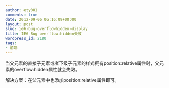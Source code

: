 ```yaml
---
author: ety001
comments: true
date: 2012-09-06 06:16:09+00:00
layout: post
slug: ie6-bug-overflowhidden-display
title: IE6 Bug overflow:hidden失效
wordpress_id: 2180
tags:
- 前端
---
```


当父元素的直接子元素或者下级子元素的样式拥有position:relative属性时，父元素的overflow:hidden属性就会失效。

解决方案：在父元素中也添加position:relative属性即可。
